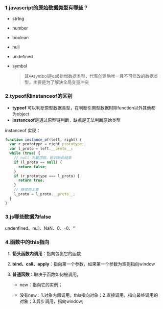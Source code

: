 ### 1.javascript的原始数据类型有哪些？

* strIng

* number

* boolean

* null

* undefined

* symbol

  > 其中symbol是es6新增数据类型，代表创建后唯一且不可修改的数据类型，主要是为了解决全局变量冲突

### 2.typeof和instanceof的区别

* **typeof** 可以判断原型数据类型，在判断引用型数据时除function以外其他都为object
* **instanceof**是通过原型链判断，缺点是无法判断原始类型

instanceof 实现：

```js
function instance_of(left, right) {
  var r_prototype = right.prototype;
  var l_proto = left.__proto__;
  while (true) {
    // null 为最顶层，轮训到此结束
    if (l_proto == null) {
      return false;
    }
    if (r_prototype === l_proto) {
      return true;
    }
    // 继续向上查
    l_proto = l_proto.__proto__;
  }
}
```

### 3.js哪些数据为false

undenfined、null、NaN、0、-0、''

### 4.函数中的this指向

1. **箭头函数内调用**：指向包裹它的函数

2. **bind、call、apply**：指向第一个参数，如果第一个参数为空则指向window

3. **普通函数**：取决于函数如何被调用。

   * new：指向它的实例；

   * 没有new：1.对象内部调用，this指向对象；2.直接调用，指向最终调用的对象；3.异步调用，指向window;

